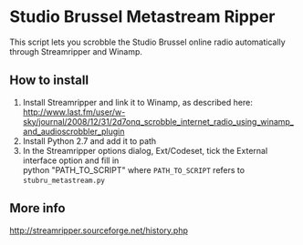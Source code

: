 Studio Brussel Metastream Ripper
================================

This script lets you scrobble the Studio Brussel online radio automatically through Streamripper and Winamp.

How to install
--------------

1. Install Streamripper and link it to Winamp, as described here: http://www.last.fm/user/w-sky/journal/2008/12/31/2d7onq_scrobble_internet_radio_using_winamp_and_audioscrobbler_plugin  
2. Install Python 2.7 and add it to path  
3. In the Streamripper options dialog, Ext/Codeset, tick the External interface option and fill in  
    python  "PATH_TO_SCRIPT"
where `PATH_TO_SCRIPT` refers to `stubru_metastream.py`

More info
---------

http://streamripper.sourceforge.net/history.php